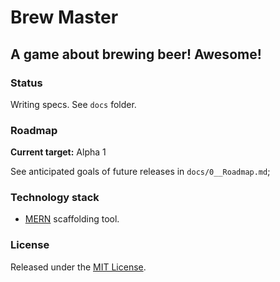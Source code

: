 # Brew Master

## A game about brewing beer! Awesome!

### Status

Writing specs. See `docs` folder.


### Roadmap

**Current target:** Alpha 1

See anticipated goals of future releases in `docs/0__Roadmap.md`;


### Technology stack

* [MERN](http://mern.io) scaffolding tool.


### License

Released under the [MIT License](http://www.opensource.org/licenses/MIT).
